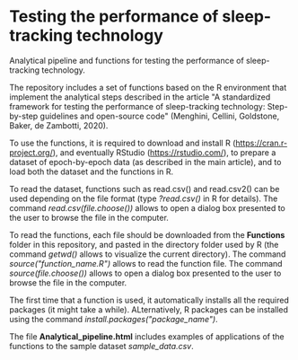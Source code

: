 # Testing the performance of sleep-tracking technology
Analytical pipeline and functions for testing the performance of sleep-tracking technology.

The repository includes a set of functions based on the R environment that implement the analytical steps described in the article "A standardized framework for testing the performance of sleep-tracking technology: Step-by-step guidelines and open-source code" (Menghini, Cellini, Goldstone, Baker, de Zambotti, 2020).

To use the functions, it is required to download and install R (https://cran.r-project.org/), and eventually RStudio (https://rstudio.com/), to prepare a dataset of epoch-by-epoch data (as described in the main article), and to load both the dataset and the functions in R.

To read the dataset, functions such as read.csv() and read.csv2() can be used depending on the file format (type *?read.csv()* in R for details). The command *read.csv(file.choose())* allows to open a dialog box presented to the user to browse the file in the computer.

To read the functions, each file should be downloaded from the **Functions** folder in this repository, and pasted in the directory folder used by R (the command *getwd()* allows to visualize the current directory). The command *source("function_name.R")* allows to read the function file. The command *source(file.choose())* allows to open a dialog box presented to the user to browse the file in the computer.

The first time that a function is used, it automatically installs all the required packages (it might take a while). ALternatively, R packages can be installed using the command *install.packages("package_name")*.

The file **Analytical_pipeline.html** includes examples of applications of the functions to the sample dataset *sample_data.csv*.
